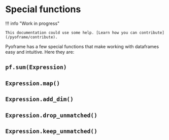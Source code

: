 # Special functions

!!! info "Work in progress"

    This documentation could use some help. [Learn how you can contribute](/pyoframe/contribute).

Pyoframe has a few special functions that make working with dataframes easy and intuitive. Here they are:

## `pf.sum(Expression)`

## `Expression.map()`

## `Expression.add_dim()`

## `Expression.drop_unmatched()`

## `Expression.keep_unmatched()`

